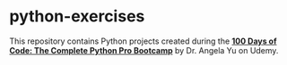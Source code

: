 # python-exercises

This repository contains Python projects created during the [**100 Days of Code: The Complete Python Pro Bootcamp**](https://www.udemy.com/course/100-days-of-code/) by Dr. Angela Yu on Udemy. 
